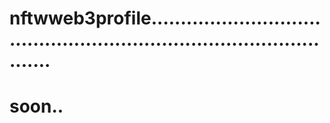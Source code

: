 # nftwweb3profile.........................................................................................
# soon..
